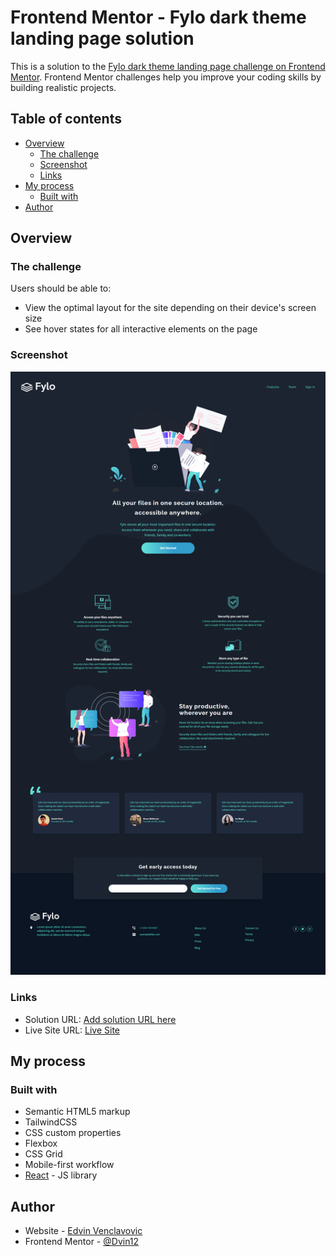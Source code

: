 # Frontend Mentor - Fylo dark theme landing page solution

This is a solution to the [Fylo dark theme landing page challenge on Frontend Mentor](https://www.frontendmentor.io/challenges/fylo-dark-theme-landing-page-5ca5f2d21e82137ec91a50fd). Frontend Mentor challenges help you improve your coding skills by building realistic projects.

## Table of contents

- [Overview](#overview)
  - [The challenge](#the-challenge)
  - [Screenshot](#screenshot)
  - [Links](#links)
- [My process](#my-process)
  - [Built with](#built-with)
- [Author](#author)

## Overview

### The challenge

Users should be able to:

- View the optimal layout for the site depending on their device's screen size
- See hover states for all interactive elements on the page

### Screenshot

![](./public/assets/images/screenshot.png)

### Links

- Solution URL: [Add solution URL here](https://your-solution-url.com)
- Live Site URL: [Live Site](https://fylo-dark-ev.netlify.app/)

## My process

### Built with

- Semantic HTML5 markup
- TailwindCSS
- CSS custom properties
- Flexbox
- CSS Grid
- Mobile-first workflow
- [React](https://reactjs.org/) - JS library

## Author

- Website - [Edvin Venclavovic](https://edvinven.com/)
- Frontend Mentor - [@Dvin12](https://www.frontendmentor.io/profile/Dvin12)

